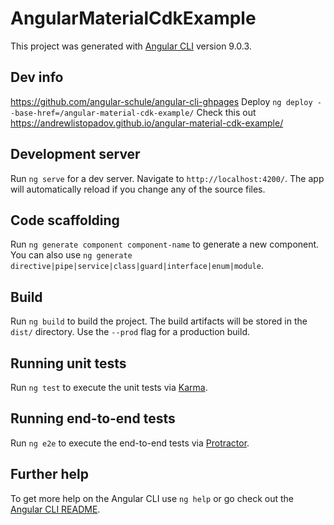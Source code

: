# AngularMaterialCdkExample

This project was generated with [Angular CLI](https://github.com/angular/angular-cli) version 9.0.3.

## Dev info

https://github.com/angular-schule/angular-cli-ghpages
Deploy `ng deploy --base-href=/angular-material-cdk-example/`
Check this out https://andrewlistopadov.github.io/angular-material-cdk-example/

## Development server

Run `ng serve` for a dev server. Navigate to `http://localhost:4200/`. The app will automatically reload if you change any of the source files.

## Code scaffolding

Run `ng generate component component-name` to generate a new component. You can also use `ng generate directive|pipe|service|class|guard|interface|enum|module`.

## Build

Run `ng build` to build the project. The build artifacts will be stored in the `dist/` directory. Use the `--prod` flag for a production build.

## Running unit tests

Run `ng test` to execute the unit tests via [Karma](https://karma-runner.github.io).

## Running end-to-end tests

Run `ng e2e` to execute the end-to-end tests via [Protractor](http://www.protractortest.org/).

## Further help

To get more help on the Angular CLI use `ng help` or go check out the [Angular CLI README](https://github.com/angular/angular-cli/blob/master/README.md).
